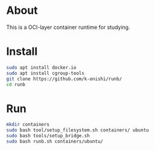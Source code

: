 # About

This is a OCI-layer container runtime for studying.

# Install

```bash
sudo apt install docker.io
sudo apt install cgroup-tools
git clone https://github.com/k-onishi/runb/
cd runb
```

# Run

```bash
mkdir containers
sudo bash tool/setup_filesystem.sh containers/ ubuntu
sudo bash tools/setup_bridge.sh
sudo bash runb.sh containers/ubuntu/
```
